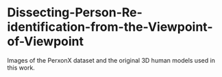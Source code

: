 # Dissecting-Person-Re-identification-from-the-Viewpoint-of-Viewpoint
Images of the PerxonX dataset and the original 3D human models used in this work.
